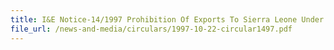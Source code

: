 ```yaml
---
title: I&E Notice-14/1997 Prohibition Of Exports To Sierra Leone Under UNSC Resolution 1132 (1997)
file_url: /news-and-media/circulars/1997-10-22-circular1497.pdf
---
```

